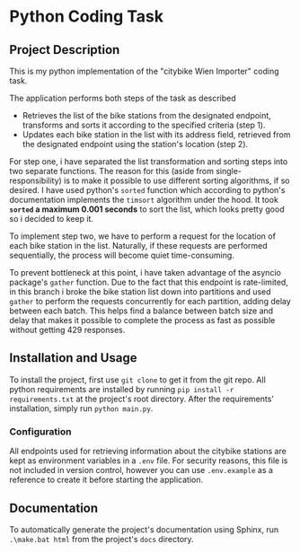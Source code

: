 # Python Coding Task

## Project Description

This is my python implementation of the "citybike Wien Importer" coding task.

The application performs both steps of the task as described
- Retrieves the list of the bike stations from the designated endpoint, transforms and sorts it according to the specified criteria (step 1).
- Updates each bike station in the list with its address field, retrieved from the designated endpoint using the station's location (step 2).

For step one, i have separated the list transformation and sorting steps into two separate functions.
The reason for this (aside from single-responsibility) is to make it possible to use different sorting algorithms, if so desired.
I have used python's `sorted` function which according to python's documentation implements the `timsort` algorithm under the hood.
It took **`sorted` a maximum 0.001 seconds** to sort the list, which looks pretty good so i decided to keep it.

To implement step two, we have to perform a request for the location of each bike station in the list.
Naturally, if these requests are performed sequentially, the process will become quiet time-consuming.

To prevent bottleneck at this point, i have taken advantage of the asyncio package's `gather` function. Due to the fact that this endpoint
is rate-limited, in this branch i broke the bike station list down into partitions and used `gather` to perform the requests concurrently
for each partition, adding delay between each batch. This helps find a balance between batch size and delay that makes it possible
to complete the process as fast as possible without getting 429 responses.

## Installation and Usage

To install the project, first use `git clone` to get it from the git repo.
All python requirements are installed by running `pip install -r requirements.txt` at the project's root directory.
After the requirements' installation, simply run `python main.py`.

### Configuration
All endpoints used for retrieving information about the citybike stations are kept as environment variables in a `.env` file. For security reasons, this file
is not included in version control, however you can use `.env.example` as a reference to create it before starting the application.
## Documentation

To automatically generate the project's documentation using Sphinx, run `.\make.bat html` from the project's `docs` directory.